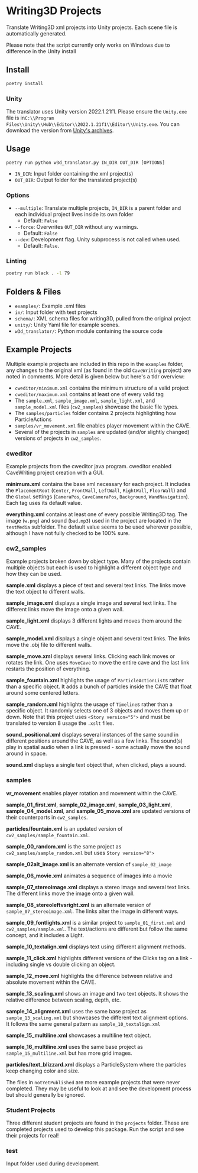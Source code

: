 # Writing3D Projects

Translate Writing3D xml projects into Unity projects. Each scene file is automatically generated.

Please note that the script currently only works on Windows due to difference in the Unity install

## Install

```sh
poetry install
```

### Unity

The translator uses Unity version 2022.1.21f1. Please ensure the `Unity.exe` file is in`C:\\Program Files\\Unity\\Hub\\Editor\\2022.1.21f1\\Editor\\Unity.exe`. You can download the version from [Unity's archives](https://unity3d.com/get-unity/download/archive).

## Usage

`poetry run python w3d_translator.py IN_DIR OUT_DIR [OPTIONS]`

- `IN_DIR`: Input folder containing the xml project(s)
- `OUT_DIR`: Output folder for the translated project(s)

### Options

- `--multiple`: Translate multiple projects, `IN_DIR` is a parent folder and each individual project lives inside its own folder
  - Default: `False`
- `--force`: Overwrites `OUT_DIR` without any warnings.
  - Default: `False`
- `--dev`: Development flag. Unity subprocess is not called when used.
  - Default: `False`.

### Linting

```sh
poetry run black . -l 79
```

## Folders & Files

- `examples/`: Example .xml files
- `in/`: Input folder with test projects
- `schema/`: XML schema files for writing3D, pulled from the original project
- `unity/`: Unity Yaml file for example scenes.
- `w3d_translator/`: Python module containing the source code

## Example Projects

Multiple example projects are included in this repo in the `examples` folder, any changes to the original xml (as found in the old `CaveWriting` project) are noted in comments. More detail is given below but here's a tldr overview:

- `cweditor/minimum.xml` contains the minimum structure of a valid project
- `cweditor/maximum.xml` contains at least one of every valid tag
- The `sample.xml`, `sample_image.xml`, `sample_light.xml`, and `sample_model.xml` files (`cw2_samples`) showcase the basic file types.
- The `samples/particles` folder contains 2 projects highlighting how ParticleActions
- `samples/vr_movement.xml` file enables player movement within the CAVE.
- Several of the projects in `samples` are updated (and/or slightly changed) versions of projects in `cw2_samples`.

### cweditor

Example projects from the cweditor java program. cweditor enabled CaveWriting project creation with a GUI.

**minimum.xml** contains the base xml necessary for each project. It includes the `PlacementRoot` (`Center`, `FrontWall`, `LeftWall`, `RightWall`, `FloorWall`) and the `Global` settings (`CameraPos`, `CaveCameraPos`, `Background`, `WandNavigation`). Each tag uses its default value.

**everything.xml** contains at least one of every possible Writing3D tag. The image (`w.png`) and sound (`bad.mp3`) used in the project are located in the `testMedia` subfolder. The default value seems to be used wherever possible, although I have not fully checked to be 100% sure.

### cw2_samples

Example projects broken down by object type. Many of the projects contain multiple objects but each is used to highlight a different object type and how they can be used.

**sample.xml** displays a piece of text and several text links. The links move the text object to different walls.

**sample_image.xml** displays a single image and several text links. The different links move the image onto a given wall.

**sample_light.xml** displays 3 different lights and moves them around the CAVE.

**sample_model.xml** displays a single object and several text links. The links move the .obj file to different walls.

**sample_move.xml** displays several links. Clicking each link moves or rotates the link. One uses `MoveCave` to move the entire cave and the last link restarts the position of everything.

**sample_fountain.xml** highlights the usage of `ParticleActionList`s rather than a specific object. It adds a bunch of particles inside the CAVE that float around some centered letters.

**sample_random.xml** highlights the usage of `Timeline`s rather than a specific object. It randomly selects one of 3 objects and moves them up or down. Note that this project uses `<Story version="5">` and must be translated to version 8 usage the `.xslt` files.

**sound_positional.xml** displays several instances of the same sound in different positions around the CAVE, as well as a few links. The sound(s) play in spatial audio when a link is pressed - some actually move the sound around in space.

**sound.xml** displays a single text object that, when clicked, plays a sound.

### samples

**vr_movement** enables player rotation and movement within the CAVE.

**sample_01_first.xml**, **sample_02_image.xml**, **sample_03_light.xml**, **sample_04_model.xml**, and **sample_05_move.xml** are updated versions of their counterparts in `cw2_samples`.

**particles/fountain.xml** is an updated version of `cw2_samples/sample_fountain.xml`.

**sample_00_random.xml** is the same project as `cw2_samples/sample_random.xml` but uses `Story version="8">`

**sample_02alt_image.xml** is an alternate version of `sample_02_image`

**sample_06_movie.xml** animates a sequence of images into a movie

**sample_07_stereoimage.xml** displays a stereo image and several text links. The different links move the image onto a given wall.

**sample_08_stereoleftvsright.xml** is an alternate version of `sample_07_stereoimage.xml`. The links alter the image in different ways.

**sample_09_fontlights.xml** is a similar project to `sample_01_first.xml` and `cw2_samples/sample.xml`. The text/actions are different but follow the same concept, and it includes a Light.

**sample_10_textalign.xml** displays text using different alignment methods.

**sample_11_click.xml** highlights different versions of the Clicks tag on a link - including single vs double clicking an object.

**sample_12_move.xml** highlights the difference between relative and absolute movement within the CAVE.

**sample_13_scaling.xml** shows an image and two text objects. It shows the relative difference between scaling, depth, etc.

**sample_14_alignment.xml** uses the same base project as `sample_13_scaling.xml` but showcases the different text alignment options. It follows the same general pattern as `sample_10_textalign.xml`

**sample_15_multiline.xml** showcases a multiline text object.

**sample_16_multiline.xml** uses the same base project as `sample_15_multiline.xml` but has more grid images.

**particles/text_blizzard.xml** displays a ParticleSystem where the particles keep changing color and size.

The files in `notYetPublished` are more example projects that were never completed. They may be useful to look at and see the development process but should generally be ignored.

### Student Projects

Three different student projects are found in the `projects` folder. These are completed projects used to develop this package. Run the script and see their projects for real!

### test

Input folder used during development.
